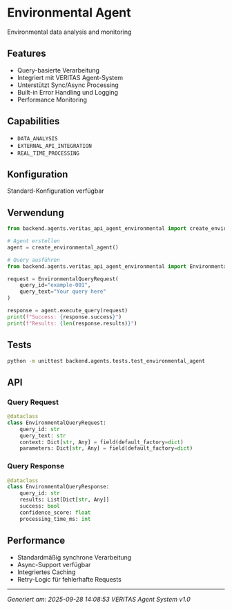 # Environmental Agent

Environmental data analysis and monitoring

## Features

- Query-basierte Verarbeitung
- Integriert mit VERITAS Agent-System
- Unterstützt Sync/Async Processing
- Built-in Error Handling und Logging
- Performance Monitoring

## Capabilities

- `DATA_ANALYSIS`
- `EXTERNAL_API_INTEGRATION`
- `REAL_TIME_PROCESSING`

## Konfiguration

Standard-Konfiguration verfügbar

## Verwendung

```python
from backend.agents.veritas_api_agent_environmental import create_environmental_agent

# Agent erstellen
agent = create_environmental_agent()

# Query ausführen
from backend.agents.veritas_api_agent_environmental import EnvironmentalQueryRequest

request = EnvironmentalQueryRequest(
    query_id="example-001",
    query_text="Your query here"
)

response = agent.execute_query(request)
print(f"Success: {response.success}")
print(f"Results: {len(response.results)}")
```

## Tests

```bash
python -m unittest backend.agents.tests.test_environmental_agent
```

## API

### Query Request

```python
@dataclass
class EnvironmentalQueryRequest:
    query_id: str
    query_text: str
    context: Dict[str, Any] = field(default_factory=dict)
    parameters: Dict[str, Any] = field(default_factory=dict)
```

### Query Response

```python
@dataclass
class EnvironmentalQueryResponse:
    query_id: str
    results: List[Dict[str, Any]]
    success: bool
    confidence_score: float
    processing_time_ms: int
```

## Performance

- Standardmäßig synchrone Verarbeitung
- Async-Support verfügbar
- Integriertes Caching
- Retry-Logic für fehlerhafte Requests

---

*Generiert am: 2025-09-28 14:08:53*
*VERITAS Agent System v1.0*
